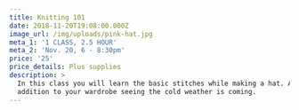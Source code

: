 ```yaml
---
title: Knitting 101
date: 2018-11-20T19:08:00.000Z
image_url: /img/uploads/pink-hat.jpg
meta_1: '1 CLASS, 2.5 HOUR'
meta_2: 'Nov. 20, 6 - 8:30pm'
price: '25'
price_details: Plus supplies
description: >
  In this class you will learn the basic stitches while making a hat. A nice
  addition to your wardrobe seeing the cold weather is coming.
---
```


